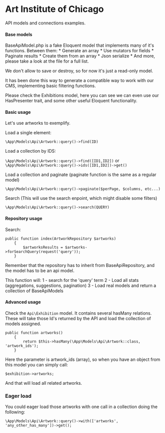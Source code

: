 # Art Institute of Chicago

API models and connections examples.

#### Base models

BaseApiModel.php is a fake Eloquent model that implements many of it's functions. Between them:
    * Generate an array
    * Use mutators for fields
    * Paginate results
    * Create them from an array
    * Json serialize
    * And more, please take a look at the file for a full list.

We don't allow to save or destroy, so for now it's just a read-only model.

It has been done this way to generate a compatible way to work with our CMS, implementing basic filtering functions.

Please check the Exhibitions model, here you can see we can even use our HasPresenter trait, and some other useful Eloquent functionality.


#### Basic usage

Let's use artworks to exemplify.

Load a single element:

`\App\Models\Api\Artwork::query()->find(ID)`

Load a collection by IDS:

`\App\Models\Api\Artwork::query()->find([ID1,ID2])`
or
`\App\Models\Api\Artwork::query()->ids([ID1,ID2])->get()`

Load a collection and paginate (paginate function is the same as a regular model)

`\App\Models\Api\Artwork::query()->paginate($perPage, $columns, etc...)`

Search (This will use the search enpoint, which might disable some filters)

`\App\Models\Api\Artwork::query()->search(QUERY)`



#### Repository usage

Search:

```
public function index(ArtworkRepository $artworks)
    {
        $artworksResults = $artworks->forSearchQuery(request('query'));
    }
```

Remember that the repository has to inherit from BaseApiRepository, and the model has to be an api model.

This function will:
1 - search for the 'query' term
2 - Load all stats (aggregations, suggestions, pagination)
3 - Load real models and return a collection of BaseApiModels



#### Advanced usage

Check the `Api\Exhibition` model.
It contains several hasMany relations. These will take those Id's returned by the API and load the collection of models assigned.

```
public function artworks()
    {
        return $this->hasMany(\App\Models\Api\Artwork::class, 'artwork_ids');
    }
```

Here the parameter is artwork_ids (array), so when you have an object from this model you can simply call:

`$exhibition->artworks;`

And that will load all related artworks.



### Eager load


You could eager load those artworks with one call in a collection doing the following:

```
\App\Models\Api\Artwork::query()->with(['artworks', 'any_other_has_many'])->get();
```

